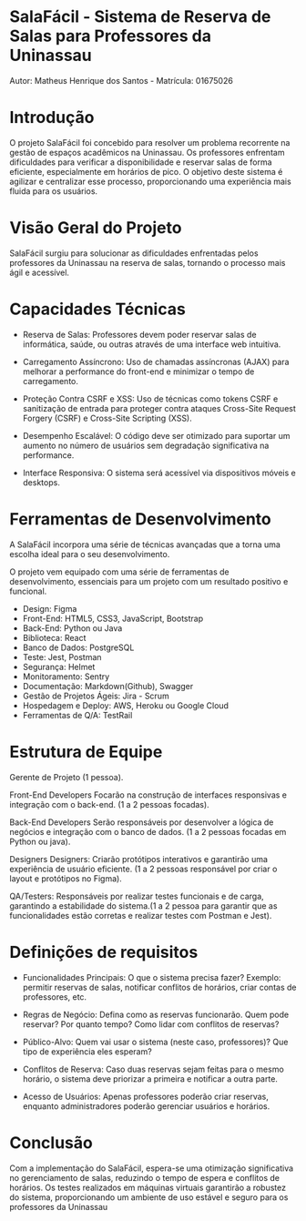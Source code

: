 # SalaFácil - Sistema de Reserva de Salas para Professores da Uninassau

Autor: Matheus Henrique dos Santos - Matrícula: 01675026

# Introdução

O projeto SalaFácil foi concebido para resolver um problema recorrente na gestão de espaços acadêmicos na Uninassau. Os professores enfrentam dificuldades para verificar a disponibilidade e reservar salas de forma eficiente, especialmente em horários de pico. O objetivo deste sistema é agilizar e centralizar esse processo, proporcionando uma experiência mais fluida para os usuários.

# Visão Geral do Projeto
SalaFácil surgiu para solucionar as dificuldades enfrentadas pelos professores da Uninassau na reserva de salas, tornando o processo mais ágil e acessível.

# Capacidades Técnicas
- Reserva de Salas: Professores devem poder reservar salas de informática, saúde, ou outras através de uma interface web intuitiva.

- Carregamento Assíncrono: Uso de chamadas assíncronas (AJAX) para melhorar a performance do front-end e minimizar o tempo de carregamento.

- Proteção Contra CSRF e XSS: Uso de técnicas como tokens CSRF e sanitização de entrada para proteger contra ataques Cross-Site Request Forgery (CSRF) e Cross-Site Scripting (XSS).

- Desempenho Escalável: O código deve ser otimizado para suportar um aumento no número de usuários sem degradação significativa na performance.

- Interface Responsiva: O sistema será acessível via dispositivos móveis e desktops.

# Ferramentas de Desenvolvimento

A SalaFácil incorpora uma série de técnicas avançadas que a torna uma escolha ideal para o seu desenvolvimento.

O projeto vem equipado com uma série de ferramentas de desenvolvimento, essenciais para um projeto com um resultado positivo e funcional.
- Design: Figma
- Front-End: HTML5, CSS3, JavaScript, Bootstrap
- Back-End: Python ou Java
- Biblioteca: React
- Banco de Dados: PostgreSQL
- Teste: Jest, Postman
- Segurança: Helmet
- Monitoramento: Sentry
- Documentação: Markdown(Github), Swagger
- Gestão de Projetos Ágeis: Jira - Scrum
- Hospedagem e Deploy: AWS, Heroku ou Google Cloud 
- Ferramentas de Q/A: TestRail

# Estrutura de Equipe
Gerente de Projeto (1 pessoa).

Front-End Developers  Focarão na construção de interfaces responsivas e integração com o back-end. (1 a 2 pessoas focadas).

Back-End Developers Serão responsáveis por desenvolver a lógica de negócios e integração com o banco de dados. (1 a 2 pessoas focadas em Python ou java).

Designers Designers: Criarão protótipos interativos e garantirão uma experiência de usuário eficiente. (1 a 2 pessoas responsável por criar o layout e protótipos no Figma).

QA/Testers: Responsáveis por realizar testes funcionais e de carga, garantindo a estabilidade do sistema.(1 a 2 pessoa para garantir que as funcionalidades estão corretas e realizar testes com Postman e Jest).


# Definições de requisitos

- Funcionalidades Principais: O que o sistema precisa fazer? Exemplo: permitir reservas de salas, notificar conflitos de horários, criar contas de professores, etc.

- Regras de Negócio: Defina como as reservas funcionarão. Quem pode reservar? Por quanto tempo? Como lidar com conflitos de reservas?

- Público-Alvo: Quem vai usar o sistema (neste caso, professores)? Que tipo de experiência eles esperam?

- Conflitos de Reserva: Caso duas reservas sejam feitas para o mesmo horário, o sistema deve priorizar a primeira e notificar a outra parte.

- Acesso de Usuários: Apenas professores poderão criar reservas, enquanto administradores poderão gerenciar usuários e horários.

# Conclusão

Com a implementação do SalaFácil, espera-se uma otimização significativa no gerenciamento de salas, reduzindo o tempo de espera e conflitos de horários. Os testes realizados em máquinas virtuais garantirão a robustez do sistema, proporcionando um ambiente de uso estável e seguro para os professores da Uninassau

